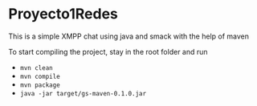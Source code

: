 # Proyecto1Redes
This is a simple XMPP chat using java and smack with the help of maven

To start compiling the project, stay in the root folder and run   
- `mvn clean`
- `mvn compile`
- `mvn package`
-  `java -jar target/gs-maven-0.1.0.jar`
